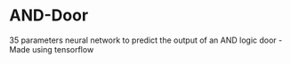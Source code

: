 # AND-Door
35 parameters neural network to predict the output of an AND logic door - Made using tensorflow
